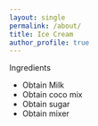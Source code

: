 ```yaml
---
layout: single
permalink: /about/
title: Ice Cream
author_profile: true
---
```


Ingredients
* Obtain Milk
* Obtain coco mix
* Obtain sugar
* Obtain mixer
